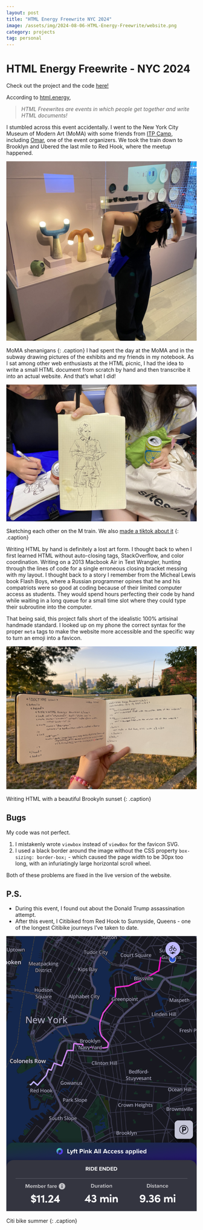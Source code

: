 ```yaml
---
layout: post
title: "HTML Energy Freewrite NYC 2024"
image: /assets/img/2024-08-06-HTML-Energy-Freewrite/website.png
category: projects
tag: personal
---
```


# HTML Energy Freewrite - NYC 2024

Check out the project and the code [here!](https://leviv.cool/html-energy)

According to [html.energy](https://html.energy/events.html),

> _HTML Freewrites are events in which people get together and write HTML documents!_

I stumbled across this event accidentally. I went to the New York City Museum of Modern Art (MoMA) with some friends from [ITP Camp](https://tisch.nyu.edu/itp/admissions/camp), including [Omar](https://x.com/rsnous), one of the event organizers. We took the train down to Brooklyn and Ubered the last mile to Red Hook, where the meetup happened.

![museum](/assets/img/2024-08-06-HTML-Energy-Freewrite/museum.png)

MoMA shenanigans
{: .caption}
I had spent the day at the MoMA and in the subway drawing pictures of the exhibits and my friends in my notebook. As I sat among other web enthusiasts at the HTML picnic, I had the idea to write a small HTML document from scratch by hand and then transcribe it into an actual website. And that’s what I did!

![sketch](/assets/img/2024-08-06-HTML-Energy-Freewrite/sketch.png)

Sketching each other on the M train. We also [made a tiktok about it](https://www.tiktok.com/@villarreallevi/video/7391438276831300894)
{: .caption}

Writing HTML by hand is definitely a lost art form. I thought back to when I first learned HTML without auto-closing tags, StackOverflow, and color coordination. Writing on a 2013 Macbook Air in Text Wrangler, hunting through the lines of code for a single erroneous closing bracket messing with my layout. I thought back to a story I remember from the Micheal Lewis book Flash Boys, where a Russian programmer opines that he and his compatriots were so good at coding because of their limited computer access as students. They would spend hours perfecting their code by hand while waiting in a long queue for a small time slot where they could type their subroutine into the computer.

That being said, this project falls short of the idealistic 100% artisinal handmade standard. I looked up on my phone the correct syntax for the proper `meta` tags to make the website more accessible and the specific way to turn an emoji into a favicon.

![website](/assets/img/2024-08-06-HTML-Energy-Freewrite/website.png)

Writing HTML with a beautiful Brookyln sunset
{: .caption}

## Bugs

My code was not perfect.

1. I mistakenly wrote `viewbox` instead of `viewBox` for the favicon SVG.
2. I used a black border around the image without the CSS property `box-sizing: border-box;` - which caused the page width to be 30px too long, with an infuriatingly large horizontal scroll wheel.

Both of these problems are fixed in the live version of the website.

## P.S.

- During this event, I found out about the Donald Trump assassination attempt.
- After this event, I Citibiked from Red Hook to Sunnyside, Queens - one of the longest Citibike journeys I’ve taken to date.

![bike ride](/assets/img/2024-08-06-HTML-Energy-Freewrite/bike-ride.png)

Citi bike summer
{: .caption}

